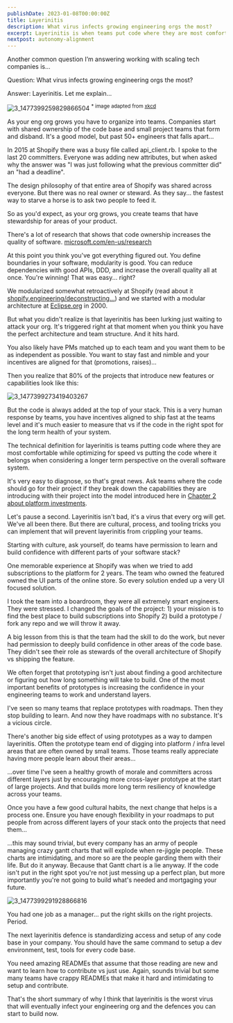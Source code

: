 ```yaml
---
publishDate: 2023-01-08T00:00:00Z
title: Layerinitis
description: What virus infects growing engineering orgs the most?
excerpt: Layerinitis is when teams put code where they are most comfortable while optimizing for speed vs putting the code where it belongs when considering a longer term perspective on the overall software system.
nextpost: autonomy-alignment
---
```


Another common question I’m answering working with scaling tech companies is…

Question: What virus infects growing engineering orgs the most?

Answer: Layerinitis. Let me explain...

![3_1477399259829866504](/images/layerinitis/stack.png)
<sup>\* image adapted from [xkcd](https://xkcd.com/2347/)</sup>

As your eng org grows you have to organize into teams. Companies start with shared ownership of the code base and small project teams that form and disband. It's a good model, but past 50+ engineers that falls apart...

In 2015 at Shopify there was a busy file called api_client.rb. I spoke to the last 20 committers. Everyone was adding new attributes, but when asked why the answer was "I was just following what the previous committer did" an "had a deadline".

The design philosophy of that entire area of Shopify was shared across everyone. But there was no real owner or steward. As they say... the fastest way to starve a horse is to ask two people to feed it.

So as you'd expect, as your org grows, you create teams that have stewardship for areas of your product.

There's a lot of research that shows that code ownership increases the quality of software. [microsoft.com/en-us/research](https://www.microsoft.com/en-us/research/publication/code-ownership-and-software-quality-a-replication-study/)

At this point you think you've got everything figured out. You define boundaries in your software, modularity is good. You can reduce dependencies with good APIs, DDD, and increase the overall quality all at once. You're winning! That was easy... right?

We modularized somewhat retroactively at Shopify (read about it [shopify.engineering/deconstructing…](https://shopify.engineering/deconstructing-monolith-designing-software-maximizes-developer-productivity)) and we started with a modular architecture at [Eclipse.org](http://Eclipse.org) in 2000.

But what you didn't realize is that layerinitis has been lurking just waiting to attack your org. It's triggered right at that moment when you think you have the perfect architecture and team structure. And it hits hard.

You also likely have PMs matched up to each team and you want them to be as independent as possible. You want to stay fast and nimble and your incentives are aligned for that (promotions, raises)...

Then you realize that 80% of the projects that introduce new features or capabilities look like this:

![3_1477399273419403267](/images/layerinitis/stack-projects.jpg)

But the code is always added at the top of your stack. This is a very human response by teams, you have incentives aligned to ship fast at the teams level and it's much easier to measure that vs if the code in the right spot for the long term health of your system.

The technical definition for layerinitis is teams putting code where they are most comfortable while optimizing for speed vs putting the code where it belongs when considering a longer term perspective on the overall software system.

It's very easy to diagnose, so that's great news. Ask teams where the code should go for their project if they break down the capabilities they are introducing with their project into the model introduced here in [Chapter 2 about platform investments](https://twitter.com/jmwind/status/1470894712538103813?s=20).

Let's pause a second. Layerinitis isn't bad, it's a virus that every org will get. We've all been there. But there are cultural, process, and tooling tricks you can implement that will prevent layerinitis from crippling your teams.

Starting with culture, ask yourself, do teams have permission to learn and build confidence with different parts of your software stack?

One memorable experience at Shopify was when we tried to add subscriptions to the platform for 2 years. The team who owned the featured owned the UI parts of the online store. So every solution ended up a very UI focused solution.

I took the team into a boardroom, they were all extremely smart engineers. They were stressed. I changed the goals of the project: 1) your mission is to find the best place to build subscriptions into Shopify 2) build a prototype / fork any repo and we will throw it away.

A big lesson from this is that the team had the skill to do the work, but never had permission to deeply build confidence in other areas of the code base. They didn't see their role as stewards of the overall architecture of Shopify vs shipping the feature.

We often forget that prototyping isn't just about finding a good architecture or figuring out how long something will take to build. One of the most important benefits of prototypes is increasing the confidence in your engineering teams to work and understand layers.

I've seen so many teams that replace prototypes with roadmaps. Then they stop building to learn. And now they have roadmaps with no substance. It's a vicious circle.

There's another big side effect of using prototypes as a way to dampen layerinitis. Often the prototype team end of digging into platform / infra level areas that are often owned by small teams. Those teams really appreciate having more people learn about their areas...

...over time I've seen a healthy growth of morale and committers across different layers just by encouraging more cross-layer prototype at the start of large projects. And that builds more long term resiliency of knowledge across your teams.

Once you have a few good cultural habits, the next change that helps is a process one. Ensure you have enough flexibility in your roadmaps to put people from across different layers of your stack onto the projects that need them...

...this may sound trivial, but every company has an army of people managing crazy gantt charts that will explode when re-jiggle people. These charts are intimidating, and more so are the people garding them with their life. But do it anyway. Because that Gantt chart is a lie anyway. If the code isn't put in the right spot you're not just messing up a perfect plan, but more importantly you're not going to build what's needed and mortgaging your future.

![3_1477399291928866816](/images/layerinitis/gantt.png)

You had one job as a manager... put the right skills on the right projects. Period.

The next layerinitis defence is standardizing access and setup of any code base in your company. You should have the same command to setup a dev environment, test, tools for every code base.

You need amazing READMEs that assume that those reading are new and want to learn how to contribute vs just use. Again, sounds trivial but some many teams have crappy READMEs that make it hard and intimidating to setup and contribute.

That's the short summary of why I think that layerinitis is the worst virus that will eventually infect your engineering org and the defences you can start to build now.
